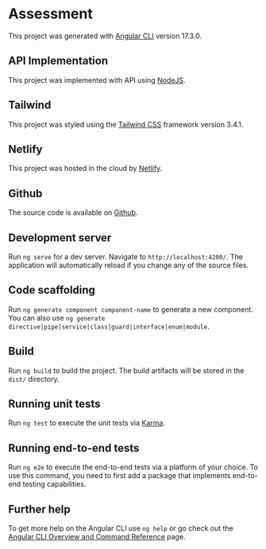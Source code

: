 # Assessment

This project was generated with [Angular CLI](https://github.com/angular/angular-cli) version 17.3.0.

## API Implementation

This project was implemented with API using [NodeJS](https://nodejs.org/en).

## Tailwind

This project was styled using the [Tailwind CSS](https://tailwindcss.com/docs/installation) framework version 3.4.1.

## Netlify

This project was hosted in the cloud by [Netlify](https://etiqa-assessment.netlify.app/).

## Github

The source code is available on [Github](https://github.com/fadzlihakim/etiqa-assessment).

## Development server

Run `ng serve` for a dev server. Navigate to `http://localhost:4200/`. The application will automatically reload if you change any of the source files.

## Code scaffolding

Run `ng generate component component-name` to generate a new component. You can also use `ng generate directive|pipe|service|class|guard|interface|enum|module`.

## Build

Run `ng build` to build the project. The build artifacts will be stored in the `dist/` directory.

## Running unit tests

Run `ng test` to execute the unit tests via [Karma](https://karma-runner.github.io).

## Running end-to-end tests

Run `ng e2e` to execute the end-to-end tests via a platform of your choice. To use this command, you need to first add a package that implements end-to-end testing capabilities.

## Further help

To get more help on the Angular CLI use `ng help` or go check out the [Angular CLI Overview and Command Reference](https://angular.io/cli) page.

